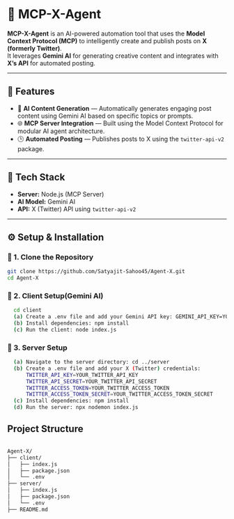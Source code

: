 # 🤖 MCP-X-Agent

**MCP-X-Agent** is an AI-powered automation tool that uses the **Model Context Protocol (MCP)** to intelligently create and publish posts on **X (formerly Twitter)**.  
It leverages **Gemini AI** for generating creative content and integrates with **X’s API** for automated posting.

---

## 🚀 Features

- 🧠 **AI Content Generation** — Automatically generates engaging post content using Gemini AI based on specific topics or prompts.  
- 🌐 **MCP Server Integration** — Built using the Model Context Protocol for modular AI agent architecture.  
- 🕒 **Automated Posting** — Publishes posts to X using the `twitter-api-v2` package.  

---

## 🧩 Tech Stack

- **Server:** Node.js (MCP Server)  
- **AI Model:** Gemini AI  
- **API:** X (Twitter) API using `twitter-api-v2`  

---

## ⚙️ Setup & Installation

### 🧠 1. Clone the Repository
```bash
git clone https://github.com/Satyajit-Sahoo45/Agent-X.git
cd Agent-X
```

### 🧠 2. Client Setup(Gemini AI)
```bash
  cd client
  (a) Create a .env file and add your Gemini API key: GEMINI_API_KEY=YOUR_GEMINI_API_KEY
  (b) Install dependencies: npm install
  (c) Run the client: node index.js
```

### 🧠 3. Server Setup
```bash
  (a) Navigate to the server directory: cd ../server
  (b) Create a .env file and add your X (Twitter) credentials:
      TWITTER_API_KEY=YOUR_TWITTER_API_KEY
      TWITTER_API_SECRET=YOUR_TWITTER_API_SECRET
      TWITTER_ACCESS_TOKEN=YOUR_TWITTER_ACCESS_TOKEN
      TWITTER_ACCESS_TOKEN_SECRET=YOUR_TWITTER_ACCESS_TOKEN_SECRET
  (c) Install dependencies: npm install
  (d) Run the server: npx nodemon index.js
```

## Project Structure
```bash

Agent-X/
├── client/
│   ├── index.js
│   ├── package.json
│   └── .env
├── server/
│   ├── index.js
│   ├── package.json
│   └── .env
├── README.md
```
